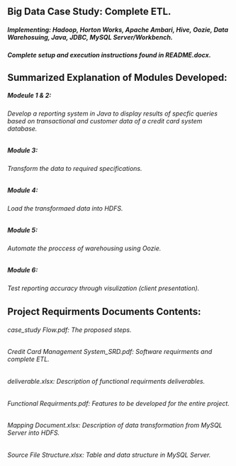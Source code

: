 ## **Big Data Case Study: Complete ETL.** 
##### _Implementing: Hadoop, Horton Works, Apache Ambari, Hive, Oozie, Data Warehosuing, Java, JDBC, MySQL Server/Workbench._
##### **_Complete setup and execution instructions found in README.docx._**
## **Summarized Explanation of Modules Developed:**
##### Modeule 1 & 2: 
###### Develop a reporting system in Java to display results of specfic queries based on transactional and customer data of a credit card system database.
##### Module 3: 
###### Transform the data to required specifications.
##### Module 4: 
###### Load the transformaed data into HDFS.
##### Module 5: 
###### Automate the proccess of warehousing using Oozie.
##### Module 6: 
###### Test reporting accuracy through visulization (client presentation).
## **Project Requirments Documents Contents:**
###### case_study Flow.pdf: The proposed steps.
###### Credit Card Management System_SRD.pdf: Software requirments and complete ETL.
###### deliverable.xlsx: Description of functional requirments deliverables.
###### Functional Requirments.pdf: Features to be developed for the entire project.
###### Mapping Document.xlsx: Description of data transformation from MySQL Server into HDFS.
###### Source File Structure.xlsx: Table and data structure in MySQL Server.
